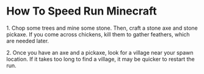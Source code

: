 <text>
  <h1>
  How To Speed Run Minecraft
  </h1>
</text>
<text2>
  <p>
  1. Chop some trees and mine some stone. Then, craft a stone axe and stone pickaxe. If you come across chickens, kill them to gather feathers, which are needed later.
  </p>
</text2>
<text3>
  <p>
  2. Once you have an axe and a pickaxe, look for a village near your spawn location. If it takes too long to find a village, it may be quicker to restart the run.
  </p>
</text3>

